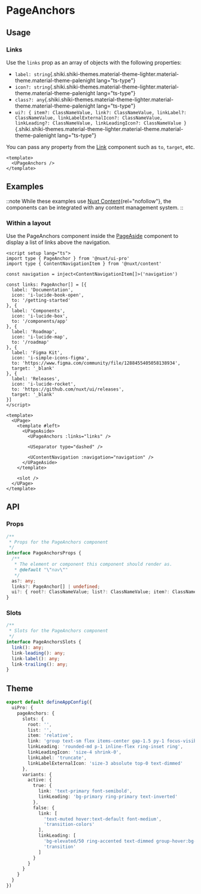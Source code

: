 # PageAnchors

## Usage

### Links

Use the `links` prop as an array of objects with the following properties:

- `label: string`{.shiki.shiki-themes.material-theme-lighter.material-theme.material-theme-palenight lang="ts-type"}
- `icon?: string`{.shiki.shiki-themes.material-theme-lighter.material-theme.material-theme-palenight lang="ts-type"}
- `class?: any`{.shiki.shiki-themes.material-theme-lighter.material-theme.material-theme-palenight lang="ts-type"}
- `ui?: { item?: ClassNameValue, link?: ClassNameValue, linkLabel?: ClassNameValue, linkLabelExternalIcon?: ClassNameValue, linkLeading?: ClassNameValue, linkLeadingIcon?: ClassNameValue }`{.shiki.shiki-themes.material-theme-lighter.material-theme.material-theme-palenight lang="ts-type"}

You can pass any property from the [Link](https://ui.nuxt.com/components/link#props) component such as `to`, `target`, etc.

```vue
<template>
  <UPageAnchors />
</template>
```

## Examples

::note
While these examples use [Nuxt Content](https://content.nuxt.com){rel="nofollow"}, the components can be integrated with any content management system.
::

### Within a layout

Use the PageAnchors component inside the [PageAside](https://ui.nuxt.com/components/page-aside) component to display a list of links above the navigation.

```vue [layouts/docs.vue] {35}
<script setup lang="ts">
import type { PageAnchor } from '@nuxt/ui-pro'
import type { ContentNavigationItem } from '@nuxt/content'

const navigation = inject<ContentNavigationItem[]>('navigation')

const links: PageAnchor[] = [{
  label: 'Documentation',
  icon: 'i-lucide-book-open',
  to: '/getting-started'
}, {
  label: 'Components',
  icon: 'i-lucide-box',
  to: '/components/app'
}, {
  label: 'Roadmap',
  icon: 'i-lucide-map',
  to: '/roadmap'
}, {
  label: 'Figma Kit',
  icon: 'i-simple-icons-figma',
  to: 'https://www.figma.com/community/file/1288455405058138934',
  target: '_blank'
}, {
  label: 'Releases',
  icon: 'i-lucide-rocket',
  to: 'https://github.com/nuxt/ui/releases',
  target: '_blank'
}]
</script>

<template>
  <UPage>
    <template #left>
      <UPageAside>
        <UPageAnchors :links="links" />

        <USeparator type="dashed" />

        <UContentNavigation :navigation="navigation" />
      </UPageAside>
    </template>

    <slot />
  </UPage>
</template>
```

## API

### Props

```ts
/**
 * Props for the PageAnchors component
 */
interface PageAnchorsProps {
  /**
   * The element or component this component should render as.
   * @default "\"nav\""
   */
  as?: any;
  links?: PageAnchor[] | undefined;
  ui?: { root?: ClassNameValue; list?: ClassNameValue; item?: ClassNameValue; link?: ClassNameValue; linkLeading?: ClassNameValue; linkLeadingIcon?: ClassNameValue; linkLabel?: ClassNameValue; linkLabelExternalIcon?: ClassNameValue; } | undefined;
}
```

### Slots

```ts
/**
 * Slots for the PageAnchors component
 */
interface PageAnchorsSlots {
  link(): any;
  link-leading(): any;
  link-label(): any;
  link-trailing(): any;
}
```

## Theme

```ts [app.config.ts]
export default defineAppConfig({
  uiPro: {
    pageAnchors: {
      slots: {
        root: '',
        list: '',
        item: 'relative',
        link: 'group text-sm flex items-center gap-1.5 py-1 focus-visible:outline-primary',
        linkLeading: 'rounded-md p-1 inline-flex ring-inset ring',
        linkLeadingIcon: 'size-4 shrink-0',
        linkLabel: 'truncate',
        linkLabelExternalIcon: 'size-3 absolute top-0 text-dimmed'
      },
      variants: {
        active: {
          true: {
            link: 'text-primary font-semibold',
            linkLeading: 'bg-primary ring-primary text-inverted'
          },
          false: {
            link: [
              'text-muted hover:text-default font-medium',
              'transition-colors'
            ],
            linkLeading: [
              'bg-elevated/50 ring-accented text-dimmed group-hover:bg-primary group-hover:ring-primary group-hover:text-inverted',
              'transition'
            ]
          }
        }
      }
    }
  }
})
```

